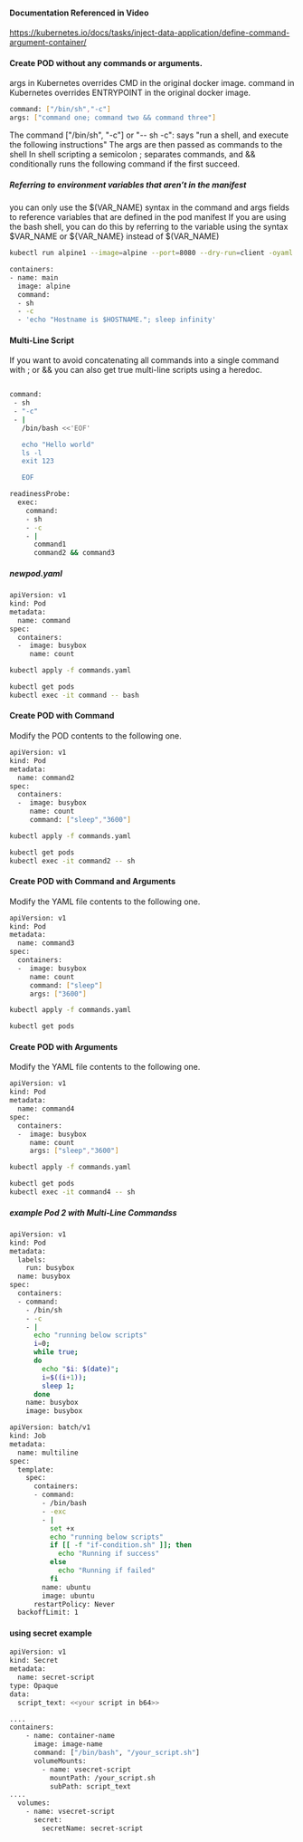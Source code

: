 #### Documentation Referenced in Video

https://kubernetes.io/docs/tasks/inject-data-application/define-command-argument-container/

#### Create POD without any commands or arguments.
args in Kubernetes overrides CMD in the original docker image.
command in Kubernetes overrides ENTRYPOINT in the original docker image.


```sh
command: ["/bin/sh","-c"]
args: ["command one; command two && command three"]
```
The command ["/bin/sh", "-c"] or "-- sh -c": says "run a shell, and execute the following instructions"
The args are then passed as commands to the shell
In shell scripting a semicolon ; separates commands, and && conditionally runs the following command if the first succeed.

##### Referring to environment variables that aren’t in the manifest
you can only use the $(VAR_NAME) syntax in the command and args fields to reference variables that are defined in the pod manifest
If you are using the bash shell, you can do this by referring to the variable using the syntax $VAR_NAME or ${VAR_NAME} instead of $(VAR_NAME)
```sh
kubectl run alpine1 --image=alpine --port=8080 --dry-run=client -oyaml --command -- sh -c "echo "hostname is $HOSTNAME."; sleep infinity" > alpine1.yaml

containers:
- name: main
  image: alpine
  command:
  - sh
  - -c
  - 'echo "Hostname is $HOSTNAME."; sleep infinity'
```

#### Multi-Line Script
If you want to avoid concatenating all commands into a single command with ; or && you can also get true multi-line scripts using a heredoc.
```sh

command: 
 - sh
 - "-c"
 - |
   /bin/bash <<'EOF'

   echo "Hello world"
   ls -l
   exit 123

   EOF
```
```sh
readinessProbe:
  exec:
    command:
    - sh
    - -c
    - |
      command1
      command2 && command3

```

##### newpod.yaml

```sh
apiVersion: v1
kind: Pod
metadata:
  name: command
spec:
  containers:
  -  image: busybox
     name: count
```
```sh
kubectl apply -f commands.yaml
```
```sh
kubectl get pods
kubectl exec -it command -- bash
```

#### Create POD with Command

Modify the POD contents to the following one.

```sh
apiVersion: v1
kind: Pod
metadata:
  name: command2
spec:
  containers:
  -  image: busybox
     name: count
     command: ["sleep","3600"]
```
```sh
kubectl apply -f commands.yaml
```
```sh
kubectl get pods
kubectl exec -it command2 -- sh
```

#### Create POD with Command and Arguments

Modify the YAML file contents to the following one.

```sh
apiVersion: v1
kind: Pod
metadata:
  name: command3
spec:
  containers:
  -  image: busybox
     name: count
     command: ["sleep"]
     args: ["3600"]
```
```sh
kubectl apply -f commands.yaml
```
```sh
kubectl get pods
```

#### Create POD with Arguments

Modify the YAML file contents to the following one.

```sh
apiVersion: v1
kind: Pod
metadata:
  name: command4
spec:
  containers:
  -  image: busybox
     name: count
     args: ["sleep","3600"]
```
```sh
kubectl apply -f commands.yaml
```
```sh
kubectl get pods
kubectl exec -it command4 -- sh
```
##### example Pod 2 with Multi-Line Commandss
```sh
apiVersion: v1
kind: Pod
metadata:
  labels:
    run: busybox
  name: busybox
spec:
  containers:
  - command:
    - /bin/sh
    - -c
    - |
      echo "running below scripts"
      i=0; 
      while true; 
      do 
        echo "$i: $(date)"; 
        i=$((i+1)); 
        sleep 1; 
      done
    name: busybox
    image: busybox
```
```sh
apiVersion: batch/v1
kind: Job
metadata:
  name: multiline
spec:
  template:
    spec:
      containers:
      - command:
        - /bin/bash
        - -exc
        - |
          set +x
          echo "running below scripts"
          if [[ -f "if-condition.sh" ]]; then
            echo "Running if success"
          else
            echo "Running if failed"
          fi
        name: ubuntu
        image: ubuntu
      restartPolicy: Never
  backoffLimit: 1
```
#### using secret example
```sh
apiVersion: v1
kind: Secret 
metadata:
  name: secret-script
type: Opaque
data:
  script_text: <<your script in b64>>

```
```sh
....
containers:
    - name: container-name
      image: image-name
      command: ["/bin/bash", "/your_script.sh"]
      volumeMounts:
        - name: vsecret-script
          mountPath: /your_script.sh
          subPath: script_text
....
  volumes:
    - name: vsecret-script
      secret:
        secretName: secret-script

```